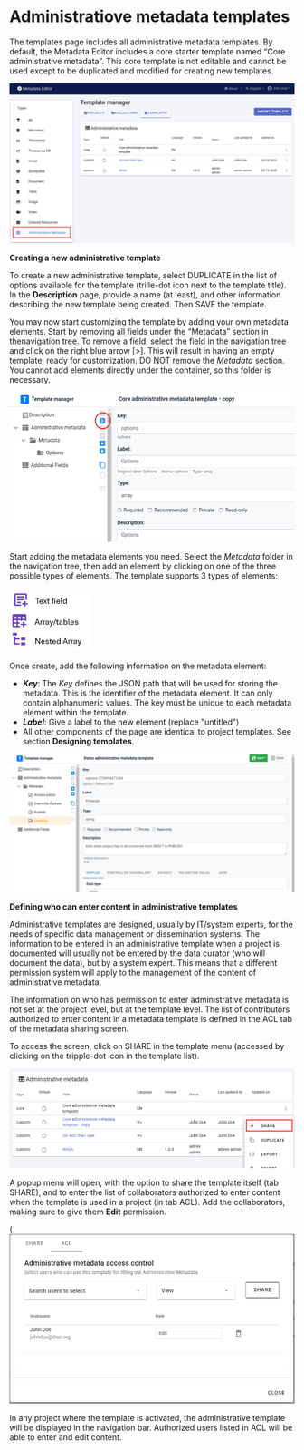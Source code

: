 # Administratiove metadata templates

The templates page includes all administrative metadata templates. By default, the Metadata Editor includes a core starter template named “Core administrative metadata”. This core template is not editable and cannot be used except to be duplicated and modified for creating new templates.

![image](https://github.com/mah0001/metadata-editor-docs-v2/blob/main/img/ME_UG_v1-0-0_template_administrative_manager.png)


**Creating a new administrative template**  

To create a new administrative template, select DUPLICATE in the list of options available for the template (trille-dot icon next to the template title). In the **Description** page, provide a name (at least), and other information describing the new template being created. Then SAVE the template.

You may now start customizing the template by adding your own metadata elements. Start by removing all fields under the “Metadata” section in thenavigation tree. To remove a field, select the field in the navigation tree and click on the right blue arrow [>]. This will result in having an empty template, ready for customization. DO NOT remove the *Metadata* section. You cannot add elements directly under the container, so this folder is necessary.

![image](https://github.com/mah0001/metadata-editor-docs-v2/blob/main/img/ME_UG_v1-0-0_template_administrative_delete_field.png)

Start adding the metadata elements you need. Select the *Metadata* folder in the navigation tree, then add an element by clicking on one of the three possible types of elements. The template supports 3 types of elements: 

![image](https://github.com/mah0001/metadata-editor-docs-v2/blob/main/img/ME_UG_v1-0-0_template_administrative_field_types.png)

Once create, add the following information on the metadata element:
- ***Key***: The *Key* defines the JSON path that will be used for storing the metadata. This is the identifier of the metadata element. It can only contain alphanumeric values. The key must be unique to each metadata element within the template.
- ***Label***: Give a label to the new element (replace "untitled")
- All other components of the page are identical to project templates. See section **Designing templates**.

![image](https://github.com/mah0001/metadata-editor-docs-v2/blob/main/img/ME_UG_v1-0-0_template_administrative_field_new_elements.png)


**Defining who can enter content in administrative templates**

Administrative templates are designed, usually by IT/system experts, for the needs of specific data management or dissemination systems. The information to be entered in an administrative template when a project is documented will usually not be entered by the data curator (who will document the data), but by a system expert. This means that a different permission system will apply to the management of the content of administrative metadata.

The information on who has permission to enter administrative metadata is not set at the project level, but at the template level. The list of contributors authorized to enter content in a metadata template is defined in the ACL tab of the metadata sharing screen.

To access the screen, click on SHARE in the template menu (accessed by clicking on the tripple-dot icon in the template list). 

![image](https://github.com/mah0001/metadata-editor-docs-v2/blob/main/img/ME_UG_v1-0-0_template_administrative_share_menu.png)

A popup menu will open, with the option to share the template itself (tab SHARE), and to enter the list of collaborators authorized to enter content when the template is used in a project (in tab ACL). Add the collaborators, making sure to give them **Edit** permission.

(![image](https://github.com/mah0001/metadata-editor-docs-v2/blob/main/img/ME_UG_v1-0-0_template_administrative_share_popup.png)

In any project where the template is activated, the administrative template will be displayed in the navigation bar. Authorized users listed in ACL will be able to enter and edit content.




